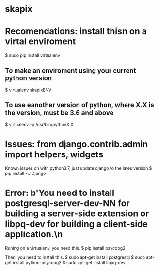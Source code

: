 # skapix


# Recomendations: install thisn on a virtal enviroment
$ sudo pip install virtualenv

## To make an enviroment using your current python version
$ virtualenv skapixENV

## To use eanother version of python, where X.X is the version, must be 3.6 and above
$ virtualenv -p /usr/bin/pythonX.X



# Issues: from django.contrib.admin import helpers, widgets
Known issues on with python3.7, just update django to the lates version 
$ pip install -U Django


# Error: b'You need to install postgresql-server-dev-NN for building a server-side extension or libpq-dev for building a client-side application.\n
Runing on a virtualenv, you need this. 
$ pip install psycopg2


Then, you need to install this. 
$ sudo apt-get install postgresql
$ sudo apt-get install python-psycopg2
$ sudo apt-get install libpq-dev
